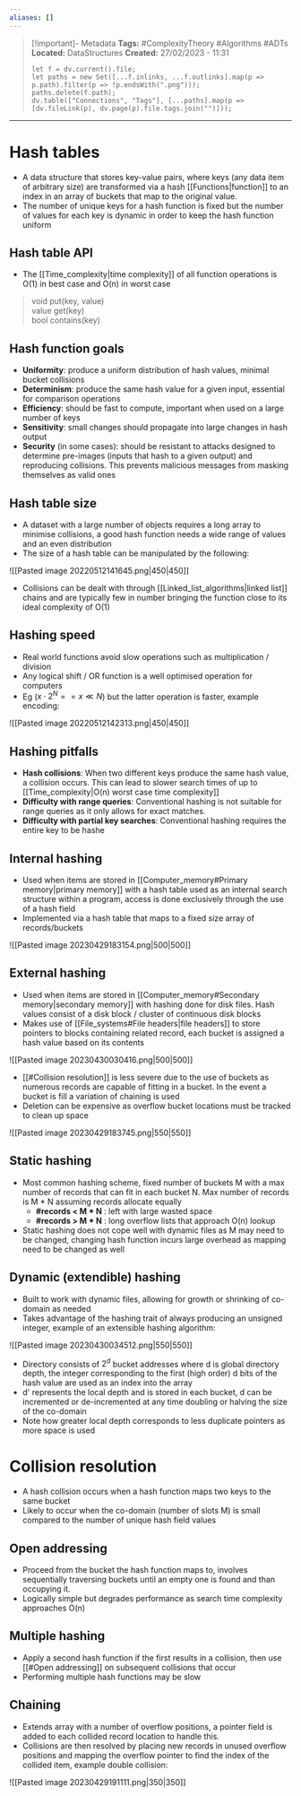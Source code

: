 ```yaml
---
aliases: []
---
```


> [!important]- Metadata
> **Tags:** #ComplexityTheory #Algorithms #ADTs
> **Located:** DataStructures
> **Created:** 27/02/2023 - 11:31
> ```dataviewjs
> let f = dv.current().file;
> let paths = new Set([...f.inlinks, ...f.outlinks].map(p => p.path).filter(p => !p.endsWith(".png")));
> paths.delete(f.path);
> dv.table(["Connections", "Tags"], [...paths].map(p => [dv.fileLink(p), dv.page(p).file.tags.join("")]));
> ```

___
# Hash tables
- A data structure that stores key-value pairs, where keys (any data item of arbitrary size) are transformed via a hash [[Functions|function]] to an index in an array of buckets that map to the original value. 
- The number of unique keys for a hash function is fixed but the number of values for each key is dynamic in order to keep the hash function uniform 
## Hash table API
- The  [[Time_complexity|time complexity]] of all function operations is O(1) in best case and O(n) in worst case

> void put(key, value)  
> value get(key)  
> bool contains(key)

## Hash function goals
- **Uniformity**:  produce a uniform distribution of hash values, minimal bucket collisions
- **Determinism**: produce the same hash value for a given input, essential for comparison operations
- **Efficiency**: should be fast to compute, important when used on a large number of keys
- **Sensitivity**: small changes should propagate into large changes in hash output 
- **Security** (in some cases): should be resistant to attacks designed to determine pre-images (inputs that hash to a given output) and reproducing collisions. This prevents malicious messages from masking themselves as valid ones 
## Hash table size
- A dataset with a large number of objects requires a long array to minimise collisions, a good hash function needs a wide range of values and an even distribution
- The size of a hash table can be manipulated by the following:

![[Pasted image 20220512141645.png|450|450]]
- Collisions can be dealt with through [[Linked_list_algorithms|linked list]] chains and are typically few in number bringing the function close to its ideal complexity of O(1)

## Hashing speed
- Real world functions avoid slow operations such as multiplication / division
- Any logical shift / OR function is a well optimised operation for computers 
- Eg ($x\cdot2^{N}==x\ll N$) but the latter operation is faster, example encoding:

![[Pasted image 20220512142313.png|450|450]]

## Hashing pitfalls 
-   **Hash collisions**: When two different keys produce the same hash value, a collision occurs. This can lead to slower search times of up to [[Time_complexity|O(n) worst case time complexity]]
-   **Difficulty with range queries**: Conventional hashing is not suitable for range queries as it only allows for exact matches.
-   **Difficulty with partial key searches**: Conventional hashing requires the entire key to be hashe
## Internal hashing
- Used when items are stored in [[Computer_memory#Primary memory|primary memory]] with a hash table  used as an internal search structure within a program, access is done exclusively through the use of a hash field 
- Implemented via a hash table that maps to a fixed size array of records/buckets 

![[Pasted image 20230429183154.png|500|500]]



## External hashing
- Used when items are stored in [[Computer_memory#Secondary memory|secondary memory]] with hashing done for disk files. Hash values consist of a disk block / cluster of continuous disk blocks 
- Makes use of [[File_systems#File headers|file headers]] to store pointers to blocks containing related record, each bucket is assigned a hash value based on its contents

![[Pasted image 20230430030416.png|500|500]]
- [[#Collision resolution]] is less severe due to the use of buckets as numerous records are capable of fitting in a bucket. In the event a bucket is fill a variation of chaining is used 
- Deletion can be expensive as overflow bucket locations must be tracked to clean up space 

![[Pasted image 20230429183745.png|550|550]]

## Static hashing
-  Most common hashing scheme, fixed number of buckets M with a max number of records that can fit in each bucket N. Max number of records is M * N assuming records allocate equally
	- **\#records < M * N** : left with large wasted space
	- **\#records > M * N** : long overflow lists that approach O(n) lookup 
 - Static hashing does not cope well with dynamic files as M may need to be changed, changing hash function incurs large overhead as mapping need to be changed as well
## Dynamic (extendible) hashing 
- Built to work with dynamic files, allowing for growth or shrinking of co-domain as needed
- Takes advantage of the hashing trait of always producing an unsigned integer, example of an extensible hashing algorithm:

![[Pasted image 20230430034512.png|550|550]]
- Directory consists of $2^{d}$ bucket addresses where d is global directory depth, the integer corresponding to the first (high order) d bits of the hash value are used as an index into the array
- d' represents the local depth and is stored in each bucket, d can be incremented or de-incremented at any time doubling or halving the size of the co-domain
- Note how greater local depth corresponds to less duplicate pointers as more space is used 
# Collision resolution
- A hash collision occurs when a hash function maps two keys to the same bucket 
- Likely to occur when the co-domain (number of slots M) is small compared to the number of unique hash field values 

## Open addressing
- Proceed from the bucket the hash function maps to, involves sequentially traversing buckets until an empty one is  found and than occupying it.
- Logically simple but degrades performance as search time complexity approaches O(n)
## Multiple hashing
- Apply a second hash function if the first results in a collision, then use [[#Open addressing]] on subsequent collisions that occur
- Performing multiple hash functions may be slow 

## Chaining
- Extends array with a number of overflow positions, a pointer field is added to each collided record location to handle this.
- Collisions are then resolved by placing new records in unused overflow positions and mapping the overflow pointer to find the index of the collided item, example double collision:

![[Pasted image 20230429191111.png|350|350]]
